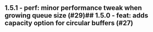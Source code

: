 ## 1.5.1 - perf: minor performance tweak when growing queue size (#29)## 1.5.0 - feat: adds capacity option for circular buffers (#27)

